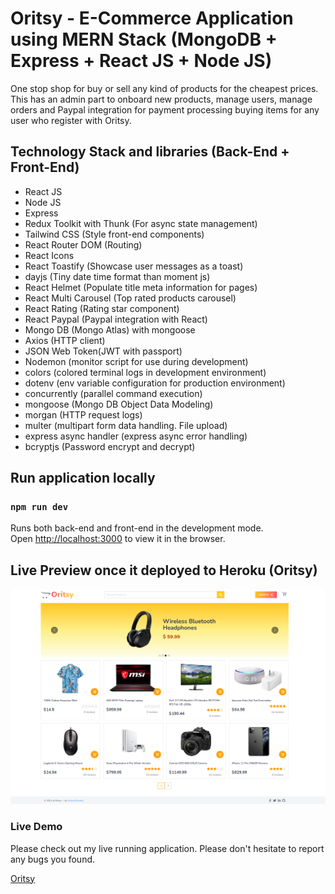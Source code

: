 # Oritsy - E-Commerce Application using MERN Stack (MongoDB + Express + React JS + Node JS)

One stop shop for buy or sell any kind of products for the cheapest prices. This has an admin
part to onboard new products, manage users, manage orders and Paypal integration for payment
processing buying items for any user who register with Oritsy.

## Technology Stack and libraries (Back-End + Front-End)

- React JS
- Node JS
- Express
- Redux Toolkit with Thunk (For async state management)
- Tailwind CSS (Style front-end components)
- React Router DOM (Routing)
- React Icons
- React Toastify (Showcase user messages as a toast)
- dayjs (Tiny date time format than moment js)
- React Helmet (Populate title meta information for pages)
- React Multi Carousel (Top rated products carousel)
- React Rating (Rating star component)
- React Paypal (Paypal integration with React)
- Mongo DB (Mongo Atlas) with mongoose
- Axios (HTTP client)
- JSON Web Token(JWT with passport)
- Nodemon (monitor script for use during development)
- colors (colored terminal logs in development environment)
- dotenv (env variable configuration for production environment)
- concurrently (parallel command execution)
- mongoose (Mongo DB Object Data Modeling)
- morgan (HTTP request logs)
- multer (multipart form data handling. File upload)
- express async handler (express async error handling)
- bcryptjs (Password encrypt and decrypt)

## Run application locally

### `npm run dev`

Runs both back-end and front-end in the development mode.<br />
Open [http://localhost:3000](http://localhost:3000) to view it in the browser.

## Live Preview once it deployed to Heroku (Oritsy)

![Oritsy](https://raw.githubusercontent.com/SubashRandika/oritsy/master/Oritsy_Preview.png)

### Live Demo

Please check out my live running application. Please don't hesitate to report any bugs you found.

[Oritsy](https://oritsy.herokuapp.com/)
